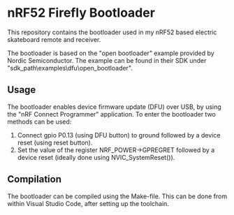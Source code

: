 # nRF52 Firefly Bootloader

This repository contains the bootloader used in my nRF52 based electric skateboard remote and receiver.

The bootloader is based on the "open bootloader" example provided by Nordic Semiconductor. The example can be found in their SDK under "sdk_path\examples\dfu\open_bootloader".

## Usage

The bootloader enables device firmware update (DFU) over USB, by using the "nRF Connect Programmer" application. 
To enter the bootloader two methods can be used:

1. Connect gpio P0.13 (using DFU button) to ground followed by a device reset (using reset button). 
2. Set the value of the register NRF_POWER->GPREGRET followed by a device reset (ideally done using NVIC_SystemReset()).

## Compilation

The bootloader can be compiled using the Make-file. This can be done from within Visual Studio Code, after setting up the toolchain. 
